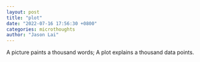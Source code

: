 ```yaml
---
layout: post
title: "plot"
date: "2022-07-16 17:56:30 +0800"
categories: microthoughts
author: "Jason Lai"
---
```


A picture paints a thousand words; A plot explains a thousand data points.
